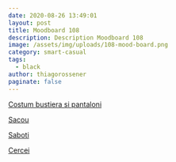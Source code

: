 ```yaml
---
date: 2020-08-26 13:49:01
layout: post
title: Moodboard 108
description: Description Moodboard 108
image: /assets/img/uploads/108-mood-board.png
category: smart-casual
tags:
  - black
author: thiagorossener
paginate: false
---
```

[Costum bustiera si pantaloni](http://bit.do/fHQdo)

[Sacou](http://bit.do/fHQdq)

[Saboti](http://bit.do/fHQdr)

[Cercei](http://bit.do/fHQds)